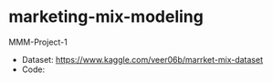 # marketing-mix-modeling

MMM-Project-1 
* Dataset: https://www.kaggle.com/veer06b/marrket-mix-dataset
* Code: 
